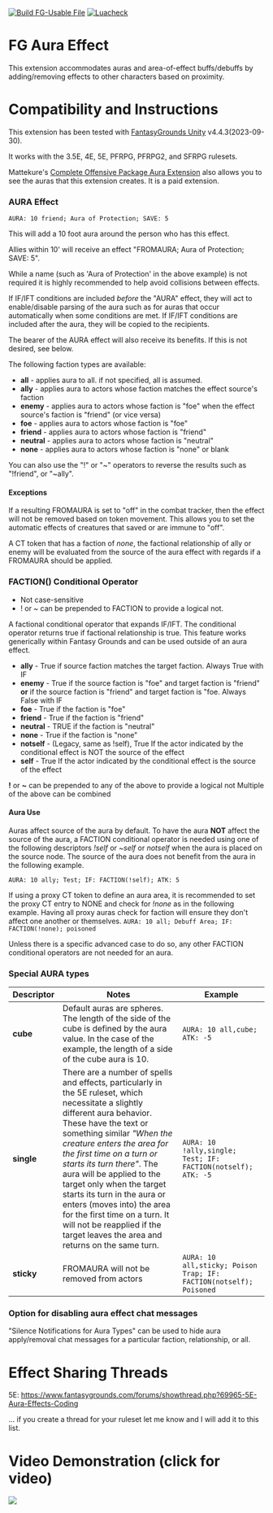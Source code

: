 [![Build FG-Usable File](https://github.com/FG-Unofficial-Developers-Guild/FG-Aura-Effect/actions/workflows/create-ext.yml/badge.svg)](https://github.com/FG-Unofficial-Developers-Guild/FG-Aura-Effect/actions/workflows/create-ext.yml) [![Luacheck](https://github.com/FG-Unofficial-Developers-Guild/FG-Aura-Effect/actions/workflows/luacheck.yml/badge.svg)](https://github.com/FG-Unofficial-Developers-Guild/FG-Aura-Effect/actions/workflows/luacheck.yml)

# FG Aura Effect
This extension accommodates auras and area-of-effect buffs/debuffs by adding/removing effects to other characters based on proximity.

# Compatibility and Instructions
This extension has been tested with [FantasyGrounds Unity](https://www.fantasygrounds.com/home/FantasyGroundsUnity.php) v4.4.3(2023-09-30).

It works with the 3.5E, 4E, 5E, PFRPG, PFRPG2, and SFRPG rulesets.

Mattekure's [Complete Offensive Package Aura Extension](https://forge.fantasygrounds.com/shop/items/620/view) also allows you to see the auras that this extension creates. It is a paid extension.

### AURA Effect
```AURA: 10 friend; Aura of Protection; SAVE: 5```

This will add a 10 foot aura around the person who has this effect.

Allies within 10' will receive an effect "FROMAURA; Aura of Protection; SAVE: 5".

While a name (such as 'Aura of Protection' in the above example) is not required it is highly recommended to help avoid collisions between effects.

If IF/IFT conditions are included *before* the "AURA" effect, they will act to enable/disable parsing of the aura such as for auras that occur automatically when some conditions are met. If IF/IFT conditions are included after the aura, they will be copied to the recipients.

The bearer of the AURA effect will also receive its benefits. If this is not desired, see below.

The following faction types are available:
* **all** - applies aura to all. if not specified, all is assumed.
* **ally** - applies aura to actors whose faction matches the effect source's faction
* **enemy** - applies aura to actors whose faction is "foe" when the effect source's faction is "friend" (or vice versa)
* **foe** - applies aura to actors whose faction is "foe"
* **friend** - applies aura to actors whose faction is "friend"
* **neutral** - applies aura to actors whose faction is "neutral"
* **none** - applies aura to actors whose faction is "none" or blank


You can also use the "!" or "~" operators to reverse the results such as "!friend", or "~ally".

#### Exceptions
If a resulting FROMAURA is set to "off" in the combat tracker, then the effect will not be removed based on token movement. This allows you to set the automatic effects of creatures that saved or are immune to "off".

A CT token that has a faction of *none*, the factional relationship of ally or enemy will be evaluated from the source of the aura effect with regards if a FROMAURA should be applied.

### FACTION() Conditional Operator
* Not case-sensitive
* ! or ~ can be prepended to FACTION to provide a logical not.

A factional conditional operator that expands IF/IFT. The conditional operator returns true if factional relationship is true. This feature works generically within Fantasy Grounds and can be used outside of an aura effect.

* **ally** - True if source faction matches the target faction. Always True with IF
* **enemy** - True if the source faction is "foe" and target faction is "friend" **or** if the source faction is "friend" and target faction is "foe. Always False with IF
* **foe** - True if the faction is "foe"
* **friend** - True if the faction is "friend"
* **neutral** - TRUE if the faction is "neutral"
* **none** - True if the faction is "none"
* **notself** - (Legacy, same as !self), True If the actor indicated by the conditional effect is NOT the source of the effect
* **self** - True If the actor indicated by the conditional effect is the source of the effect

**!** or **~** can be prepended to any of the above to provide a logical not
Multiple of the above can be combined

#### Aura Use
Auras affect source of the aura by default. To have the aura **NOT** affect the source of the aura, a FACTION conditional operator is needed using one of the following descriptors *!self* or *~self* or *notself* when the aura is placed on the source node. The source of the aura does not benefit from the aura in the following example.

```AURA: 10 ally; Test; IF: FACTION(!self); ATK: 5```

If using a proxy CT token to define an aura area, it is recommended to set the proxy CT entry to NONE and check for *!none* as in the following example. Having all proxy auras check for faction will ensure they don't affect one another or themselves.
```AURA: 10 all; Debuff Area; IF: FACTION(!none); poisoned```

Unless there is a specific advanced case to do so, any other FACTION conditional operators are not needed for an aura.

### Special AURA types
|Descriptor|Notes|Example|
|----------|-----|-------|
|**cube**|Default auras are spheres. The length of the side of the cube is defined by the aura value. In the case of the example, the length of a side of the cube aura is 10.|```AURA: 10 all,cube; ATK: -5```|
|**single**|There are a number of spells and effects, particularly in the 5E ruleset, which necessitate a slightly different aura behavior. These have the text or something similar *"When the creature enters the area for the first time on a turn or starts its turn there"*. The aura will be applied to the target only when the target starts its turn in the aura or enters (moves into) the area for the first time on a turn. It will not be reapplied if the target leaves the area and returns on the same turn.|```AURA: 10 !ally,single; Test; IF: FACTION(notself); ATK: -5```|
|**sticky**|FROMAURA will not be removed from actors|```AURA: 10 all,sticky; Poison Trap; IF: FACTION(notself); Poisoned```|

### Option for disabling aura effect chat messages
"Silence Notifications for Aura Types" can be used to hide aura apply/removal chat messages for a particular faction, relationship, or all.

# Effect Sharing Threads
5E: https://www.fantasygrounds.com/forums/showthread.php?69965-5E-Aura-Effects-Coding

... if you create a thread for your ruleset let me know and I will add it to this list.

# Video Demonstration (click for video)
[<img src="https://i.ytimg.com/vi_webp/e2JQzf5HI6I/hqdefault.webp">](https://www.youtube.com/watch?v=e2JQzf5HI6I)
